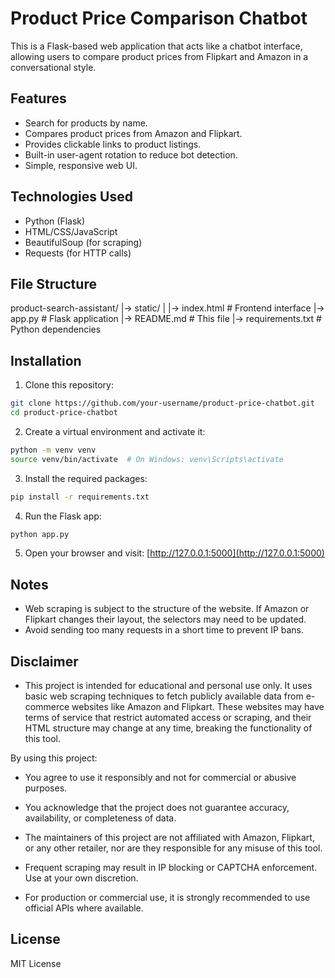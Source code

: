 # Product Price Comparison Chatbot

This is a Flask-based web application that acts like a chatbot interface, allowing users to compare product prices from Flipkart and Amazon in a conversational style.

## Features

- Search for products by name.
- Compares product prices from Amazon and Flipkart.
- Provides clickable links to product listings.
- Built-in user-agent rotation to reduce bot detection.
- Simple, responsive web UI.

## Technologies Used

- Python (Flask)
- HTML/CSS/JavaScript
- BeautifulSoup (for scraping)
- Requests (for HTTP calls)

##  File Structure
product-search-assistant/
|-> static/
| |-> index.html # Frontend interface
|-> app.py # Flask application
|-> README.md # This file
|-> requirements.txt # Python dependencies

## Installation

1. Clone this repository:

```bash
git clone https://github.com/your-username/product-price-chatbot.git
cd product-price-chatbot
```

2. Create a virtual environment and activate it:

```bash
python -m venv venv
source venv/bin/activate  # On Windows: venv\Scripts\activate
```

3. Install the required packages:

```bash
pip install -r requirements.txt
```

4. Run the Flask app:

```bash
python app.py
```

5. Open your browser and visit: [http://127.0.0.1:5000](http://127.0.0.1:5000)

## Notes

- Web scraping is subject to the structure of the website. If Amazon or Flipkart changes their layout, the selectors may need to be updated.
- Avoid sending too many requests in a short time to prevent IP bans.

## Disclaimer

- This project is intended for educational and personal use only. It uses basic web scraping techniques to fetch publicly available data from e-commerce websites like Amazon and Flipkart. These websites may have terms of service that restrict automated access or scraping, and their HTML structure may change at any time, breaking the functionality of this tool.

By using this project:

- You agree to use it responsibly and not for commercial or abusive purposes.

- You acknowledge that the project does not guarantee accuracy, availability, or completeness of data.

- The maintainers of this project are not affiliated with Amazon, Flipkart, or any other retailer, nor are they responsible for any misuse of this tool.

- Frequent scraping may result in IP blocking or CAPTCHA enforcement. Use at your own discretion.

- For production or commercial use, it is strongly recommended to use official APIs where available.



## License

MIT License